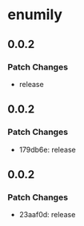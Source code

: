 # enumily

## 0.0.2

### Patch Changes

- release

## 0.0.2

### Patch Changes

- 179db6e: release

## 0.0.2

### Patch Changes

- 23aaf0d: release
